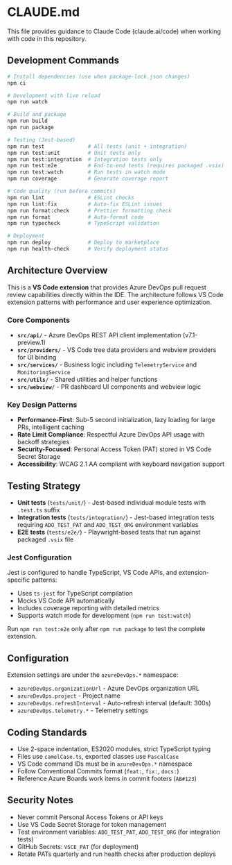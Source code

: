 # CLAUDE.md

This file provides guidance to Claude Code (claude.ai/code) when working with code in this repository.

## Development Commands

```bash
# Install dependencies (use when package-lock.json changes)
npm ci

# Development with live reload
npm run watch

# Build and package
npm run build
npm run package

# Testing (Jest-based)
npm run test              # All tests (unit + integration)
npm run test:unit         # Unit tests only
npm run test:integration  # Integration tests only
npm run test:e2e          # End-to-end tests (requires packaged .vsix)
npm run test:watch        # Run tests in watch mode
npm run coverage          # Generate coverage report

# Code quality (run before commits)
npm run lint              # ESLint checks
npm run lint:fix          # Auto-fix ESLint issues
npm run format:check      # Prettier formatting check
npm run format            # Auto-format code
npm run typecheck         # TypeScript validation

# Deployment
npm run deploy            # Deploy to marketplace
npm run health-check      # Verify deployment status
```

## Architecture Overview

This is a **VS Code extension** that provides Azure DevOps pull request review capabilities directly within the IDE. The architecture follows VS Code extension patterns with performance and user experience optimization.

### Core Components

- **`src/api/`** - Azure DevOps REST API client implementation (v7.1-preview.1)
- **`src/providers/`** - VS Code tree data providers and webview providers for UI binding
- **`src/services/`** - Business logic including `TelemetryService` and `MonitoringService`
- **`src/utils/`** - Shared utilities and helper functions
- **`src/webview/`** - PR dashboard UI components and webview logic

### Key Design Patterns

- **Performance-First**: Sub-5 second initialization, lazy loading for large PRs, intelligent caching
- **Rate Limit Compliance**: Respectful Azure DevOps API usage with backoff strategies
- **Security-Focused**: Personal Access Token (PAT) stored in VS Code Secret Storage
- **Accessibility**: WCAG 2.1 AA compliant with keyboard navigation support

## Testing Strategy

- **Unit tests** (`tests/unit/`) - Jest-based individual module tests with `.test.ts` suffix
- **Integration tests** (`tests/integration/`) - Jest-based integration tests requiring `ADO_TEST_PAT` and `ADO_TEST_ORG` environment variables
- **E2E tests** (`tests/e2e/`) - Playwright-based tests that run against packaged `.vsix` file

### Jest Configuration

Jest is configured to handle TypeScript, VS Code APIs, and extension-specific patterns:
- Uses `ts-jest` for TypeScript compilation
- Mocks VS Code API automatically
- Includes coverage reporting with detailed metrics
- Supports watch mode for development (`npm run test:watch`)

Run `npm run test:e2e` only after `npm run package` to test the complete extension.

## Configuration

Extension settings are under the `azureDevOps.*` namespace:
- `azureDevOps.organizationUrl` - Azure DevOps organization URL
- `azureDevOps.project` - Project name
- `azureDevOps.refreshInterval` - Auto-refresh interval (default: 300s)
- `azureDevOps.telemetry.*` - Telemetry settings

## Coding Standards

- Use 2-space indentation, ES2020 modules, strict TypeScript typing
- Files use `camelCase.ts`, exported classes use `PascalCase`
- VS Code command IDs must be in `azureDevOps.*` namespace
- Follow Conventional Commits format (`feat:`, `fix:`, `docs:`)
- Reference Azure Boards work items in commit footers (`AB#123`)

## Security Notes

- Never commit Personal Access Tokens or API keys
- Use VS Code Secret Storage for token management
- Test environment variables: `ADO_TEST_PAT`, `ADO_TEST_ORG` (for integration tests)
- GitHub Secrets: `VSCE_PAT` (for deployment)
- Rotate PATs quarterly and run health checks after production deploys